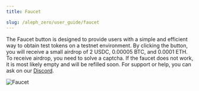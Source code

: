 ```yaml
---
title: Faucet

slug: /aleph_zero/user_guide/faucet
---
```


The Faucet button is designed to provide users with a simple and efficient way to obtain test tokens on a testnet environment. By clicking the button, you will receive a small airdrop of 2 USDC, 0.00005 BTC, and 0.0001 ETH. To receive airdrop, you need to solve a captcha. If the faucet does not work, it is most likely empty and will be refilled soon. For support or help, you can ask on our [Discord](https://discord.gg/w6hTeWTJvG).

![Faucet](/img/docs/app/eclipse_faucet.png)
